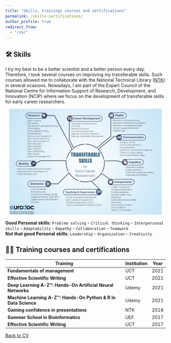 ```yaml
---
title: "Skills, trainings courses and certifications"
permalink: /skills-certifications/
author_profile: true
redirect_from: 
  - "/sk/"
---
```


## 🛠 Skills  

I try my best to be a better scientist and a better person every day. Therefore, I took several courses on improving my transferable skills. Such courses allowed me to collaborate with the National Technical Library ([NTK](https://www.techlib.cz/en/)) in several ocasions. Nowadays, I am part of the Expert Council of the National Centre for Information Support of Research, Development, and Innovation (NCIP) where we focus on the development of transferable skills for early career researchers.  
  
<img src='/images/TS_EURODOC.jpg'>  

**Good Personal skills:** `Problem solving` - `Critical thinking` - `Interpersonal skills` - `Adaptability` - `Empathy` - `Collaboration` - `Teamwork`  
**Not that good Personal skills:** `Leadership` - `Organization` - `Creativity`  

## 🏋️‍♀️ Training courses and certifications 

| Training | Institution | Year 
| ------------- | ------------- | ------------- |
| **Fundamentals of management** | UCT | 2021
| **Effective Scientific Writing** | UCT | 2021
| **Deep Learning A-Z™: Hands-On Artificial Neural Networks** | Udemy | 2021
| **Machine Learning A-Z™: Hands-On Python & R In Data Science** | Udemy | 2021
| **Gaining confidence in presentations** | NTK | 2018
| **Summer School in Bioinformatics** | UEF | 2017
| **Effective Scientific Writing** | UCT | 2017




[Back to CV](https://iagea.github.io/cv/)
